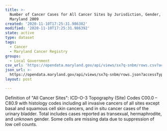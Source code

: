 ```yaml
---
title: >-
  Number of Cancer Cases for All Cancer Sites by Jurisdiction, Gender, and Race,
  Maryland 2009
created: '2020-11-10T17:25:31.986382'
modified: '2020-11-10T17:25:31.986392'
state: active
type: dataset
tags:
  - Cancer
  - Maryland Cancer Registry
groups:
  - Local Government
csv_url: 'https://opendata.maryland.gov/api/views/sx7q-snbm/rows.csv?accessType=DOWNLOAD'
json_url: >-
  https://opendata.maryland.gov/api/views/sx7q-snbm/rows.json?accessType=DOWNLOAD
layout: post

---
```

Definition of "All Cancer Sites": ICD-O-3 Topography (Site) Codes  C00.0 – C80.9  with histology codes including all invasive cancers of all sites except basal and squamous cell skin cancers, and in situ cancer cases of the urinary bladder.  Total includes cases reported as transexual, hermaphrodite, and unknown gender.  Some cells are missing data due to suppression of low cell counts.
